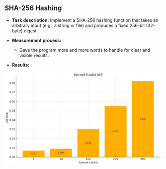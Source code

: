 ## SHA-256 Hashing

- **Task description:** Implement a SHA-256 hashing function that takes an arbitrary input (e.g., a string or file) and produces a fixed 256-bit (32-byte) digest.

- **Measurement process:**
    - Gave the program more and more words to handle for clear and visible results.

- **Results:**
  
![Kernel futási idő diagram](./measurement.png)
